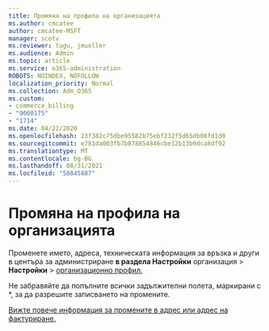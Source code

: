 ```yaml
---
title: Промяна на профила на организацията
ms.author: cmcatee
author: cmcatee-MSFT
manager: scotv
ms.reviewer: tugu, jmueller
ms.audience: Admin
ms.topic: article
ms.service: o365-administration
ROBOTS: NOINDEX, NOFOLLOW
localization_priority: Normal
ms.collection: Adm_O365
ms.custom:
- commerce_billing
- "9000175"
- "1714"
ms.date: 04/21/2020
ms.openlocfilehash: 23f382c75dbe95582b75ebf232f5d65db08fd1d0
ms.sourcegitcommit: e781da003fb7b878854846cbe12b13b9dca8df92
ms.translationtype: MT
ms.contentlocale: bg-BG
ms.lasthandoff: 08/31/2021
ms.locfileid: "58845887"
---
```

# <a name="change-organization-profile"></a>Промяна на профила на организацията

Променете името, адреса, техническата информация за връзка и други в центъра за администриране **в раздела Настройки** организация  >  **Настройки**  >  [организационно профил.](https://admin.microsoft.com/AdminPortal/Home#/Settings/OrganizationProfile/:/Settings/L1/OrganizationInformation)

Не забравяйте да попълните всички задължителни полета, маркирани с *, за да разрешите записването на промените.

[Вижте повече информация за промените в адрес или адрес на фактуриране.](https://docs.microsoft.com/microsoft-365/admin/manage/change-address-contact-and-more)
